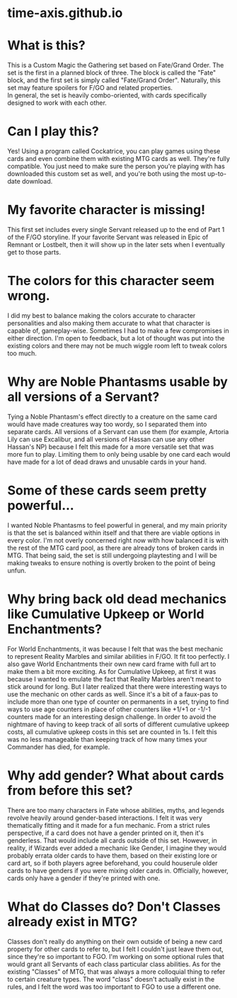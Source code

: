 # time-axis.github.io

# What is this?
This is a Custom Magic the Gathering set based on Fate/Grand Order.  The set is the first in a planned block of three.  The block is called the "Fate" block, and the first set is simply called "Fate/Grand Order".  Naturally, this set may feature spoilers for F/GO and related properties.<br/>
In general, the set is heavily combo-oriented, with cards specifically designed to work with each other.

# Can I play this?
Yes! Using a program called Cockatrice, you can play games using these cards and even combine them with existing MTG cards as well. They're fully compatible.  You just need to make sure the person you're playing with has downloaded this custom set as well, and you're both using the most up-to-date download.

# My favorite character is missing!
This first set includes every single Servant released up to the end of Part 1 of the F/GO storyline.  If your favorite Servant was released in Epic of Remnant or Lostbelt, then it will show up in the later sets when I eventually get to those parts.

# The colors for this character seem wrong.
I did my best to balance making the colors accurate to character personalities and also making them accurate to what that character is capable of, gameplay-wise. Sometimes I had to make a few compromises in either direction.  I'm open to feedback, but a lot of thought was put into the existing colors and there may not be much wiggle room left to tweak colors too much.

# Why are Noble Phantasms usable by all versions of a Servant?
Tying a Noble Phantasm's effect directly to a creature on the same card would have made creatures way too wordy, so I separated them into separate cards.  All versions of a Servant can use them (for example, Artoria Lily can use Excalibur, and all versions of Hassan can use any other Hassan's NP) because I felt this made for a more versatile set that was more fun to play.  Limiting them to only being usable by one card each would have made for a lot of dead draws and unusable cards in your hand.

# Some of these cards seem pretty powerful...
I wanted Noble Phantasms to feel powerful in general, and my main priority is that the set is balanced within itself and that there are viable options in every color.  I'm not overly concerned right now with how balanced it is with the rest of the MTG card pool, as there are already tons of broken cards in MTG.  That being said, the set is still undergoing playtesting and I will be making tweaks to ensure nothing is overtly broken to the point of being unfun.

# Why bring back old dead mechanics like Cumulative Upkeep or World Enchantments?
For World Enchantments, it was because I felt that was the best mechanic to represent Reality Marbles and similar abilities in F/GO. It fit too perfectly. I also gave World Enchantments their own new card frame with full art to make them a bit more exciting.
As for Cumulative Upkeep, at first it was because I wanted to emulate the fact that Reality Marbles aren't meant to stick around for long.  But I later realized that there were interesting ways to use the mechanic on other cards as well.  Since it's a bit of a faux-pas to include more than one type of counter on permanents in a set, trying to find ways to use age counters in place of other counters like +1/+1 or -1/-1 counters made for an interesting design challenge.  In order to avoid the nightmare of having to keep track of all sorts of different cumulative upkeep costs, all cumulative upkeep costs in this set are counted in 1s. I felt this was no less manageable than keeping track of how many times your Commander has died, for example.

# Why add gender? What about cards from before this set?
There are too many characters in Fate whose abilities, myths, and legends revolve heavily around gender-based interactions. I felt it was very thematically fitting and it made for a fun mechanic.  From a strict rules perspective, if a card does not have a gender printed on it, then it's genderless. That would include all cards outside of this set.  However, in reality, if Wizards ever added a mechanic like Gender, I imagine they would probably errata older cards to have them, based on their existing lore or card art, so if both players agree beforehand, you could houserule older cards to have genders if you were mixing older cards in. Officially, however, cards only have a gender if they're printed with one.
  
# What do Classes do? Don't Classes already exist in MTG?
Classes don't really do anything on their own outside of being a new card property for other cards to refer to, but I felt I couldn't just leave them out, since they're so important to FGO.  I'm working on some optional rules that would grant all Servants of each class particular class abilities.  As for the existing "Classes" of MTG, that was always a more colloquial thing to refer to certain creature types.  The word "class" doesn't actually exist in the rules, and I felt the word was too important to FGO to use a different one.
